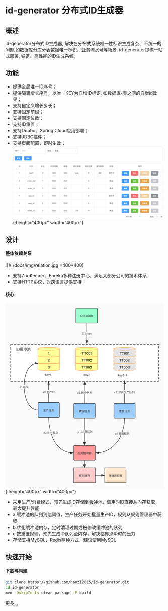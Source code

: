 # id-generator 分布式ID生成器

## 概述
id-generator分布式ID生成器, 解决在分布式系统唯一性标识生成复杂、不统一的问题,如数据库分库分表数据唯一标识、业务流水号等场景. id-generator提供一站式部署, 稳定、高性能的ID生成系统.
## 功能
+ 提供全局唯一ID序号；
+ 提供隔离增长序号，以唯一KEY为自增ID标识, 如数据库-表之间的自增id效果；
+ 支持自定义增长步长；
+ 支持固定前缀；
+ 支持固定位数；
+ 支持ID重置；
+ 支持Dubbo、Spring Cloud应用部署；
+ ~~支持JDBC插件；~~
+ 支持页面配置，即时生效；
![](./docs/img/list3.png){:height="400px" width="400px"}
## 设计
#### 整体依赖关系
![](./docs/img/relation.jpg =400*400)
+ 支持ZooKeeper、Eureka多种注册中心，满足大部分公司的技术体系
+ 支持HTTP协议，对跨语言提供支持

#### 核心
![](./docs/img/core.jpg){:height="400px" width="400px"}
+ 采用生产/消费模式，预先生成ID存储到缓冲池，调用时ID直接从内存获取，最大提升性能
+ a.缓冲池的队列到达阈值，生产任务开始批量生产ID，规则从规则管理器中获取
+ b.优化缓冲池内存，定时清理过期或被修改缓冲池的队列
+ c.按重置规则，预先生成ID队列至内存，解决临界点瞬时的压力
+ 存储支持MySQL、Redis两种方式，建议使用MySQL

## 快速开始
#### 下载与构建
```bash
git clone https://github.com/haozi2015/id-generator.git
cd id-generator
mvn -DskipTests clean package -P build
```
[更多...](./docs/quick-start.md)
